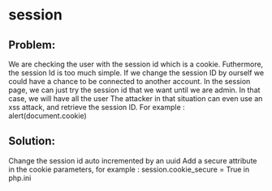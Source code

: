 # session

## Problem: 
We are checking the user with the session id which is a cookie. Futhermore, the session Id is too much simple. If we change the session ID by ourself we could have a chance to be 
connected to another account. In the session page, we can just try the session id that we want until we are admin. In that case, we will have all the user
The attacker in that situation can even use an xss attack, and retrieve the session ID. For example : alert(document.cookie) 
## Solution: 
Change the session id auto incremented by an uuid
Add a secure attribute in the cookie parameters, for example : session.cookie_secure = True in php.ini